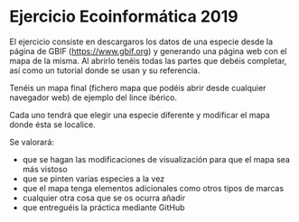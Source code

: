 Ejercicio Ecoinformática 2019
===============

El ejercicio consiste en descargaros los datos de una especie desde la página de GBIF (https://www.gbif.org) y generando una página web con el mapa de la misma. Al abrirlo tenéis todas las partes que debéis completar, así como un tutorial donde se usan y su referencia.

Tenéis un mapa final (fichero mapa que podéis abrir desde cualquier navegador web) de ejemplo del lince ibérico.

Cada uno tendrá que elegir una especie diferente y modificar el mapa donde ésta se localice.

Se valorará:

- que se hagan las modificaciones de visualización para que el mapa sea más vistoso
- que se pinten varias especies a la vez
- que el mapa tenga elementos adicionales como otros tipos de marcas
- cualquier otra cosa que se os ocurra añadir
- que entreguéis la práctica mediante GitHub